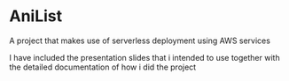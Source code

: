 # AniList
A project that makes use of serverless deployment using AWS services

I have included the presentation slides that i intended to use together with the detailed documentation of how i did the project
